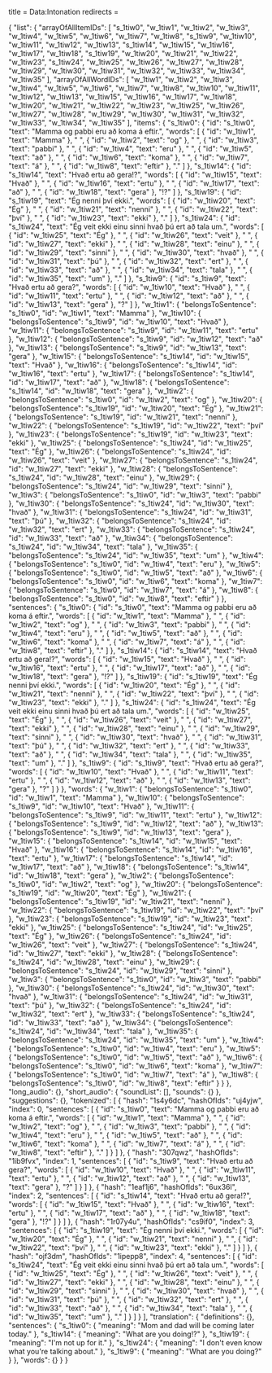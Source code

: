 title = Data:Intonation
redirects =
>>>>

{
    "list": {
        "arrayOfAllItemIDs": [
            "s_1tiw0",
            "w_1tiw1",
            "w_1tiw2",
            "w_1tiw3",
            "w_1tiw4",
            "w_1tiw5",
            "w_1tiw6",
            "w_1tiw7",
            "w_1tiw8",
            "s_1tiw9",
            "w_1tiw10",
            "w_1tiw11",
            "w_1tiw12",
            "w_1tiw13",
            "s_1tiw14",
            "w_1tiw15",
            "w_1tiw16",
            "w_1tiw17",
            "w_1tiw18",
            "s_1tiw19",
            "w_1tiw20",
            "w_1tiw21",
            "w_1tiw22",
            "w_1tiw23",
            "s_1tiw24",
            "w_1tiw25",
            "w_1tiw26",
            "w_1tiw27",
            "w_1tiw28",
            "w_1tiw29",
            "w_1tiw30",
            "w_1tiw31",
            "w_1tiw32",
            "w_1tiw33",
            "w_1tiw34",
            "w_1tiw35"
        ],
        "arrayOfAllWordIDs": [
            "w_1tiw1",
            "w_1tiw2",
            "w_1tiw3",
            "w_1tiw4",
            "w_1tiw5",
            "w_1tiw6",
            "w_1tiw7",
            "w_1tiw8",
            "w_1tiw10",
            "w_1tiw11",
            "w_1tiw12",
            "w_1tiw13",
            "w_1tiw15",
            "w_1tiw16",
            "w_1tiw17",
            "w_1tiw18",
            "w_1tiw20",
            "w_1tiw21",
            "w_1tiw22",
            "w_1tiw23",
            "w_1tiw25",
            "w_1tiw26",
            "w_1tiw27",
            "w_1tiw28",
            "w_1tiw29",
            "w_1tiw30",
            "w_1tiw31",
            "w_1tiw32",
            "w_1tiw33",
            "w_1tiw34",
            "w_1tiw35"
        ],
        "items": {
            "s_1tiw0": {
                "id": "s_1tiw0",
                "text": "Mamma og pabbi eru að koma á eftir.",
                "words": [
                    {
                        "id": "w_1tiw1",
                        "text": "Mamma"
                    },
                    " ",
                    {
                        "id": "w_1tiw2",
                        "text": "og"
                    },
                    " ",
                    {
                        "id": "w_1tiw3",
                        "text": "pabbi"
                    },
                    " ",
                    {
                        "id": "w_1tiw4",
                        "text": "eru"
                    },
                    " ",
                    {
                        "id": "w_1tiw5",
                        "text": "að"
                    },
                    " ",
                    {
                        "id": "w_1tiw6",
                        "text": "koma"
                    },
                    " ",
                    {
                        "id": "w_1tiw7",
                        "text": "á"
                    },
                    " ",
                    {
                        "id": "w_1tiw8",
                        "text": "eftir"
                    },
                    "."
                ]
            },
            "s_1tiw14": {
                "id": "s_1tiw14",
                "text": "Hvað ertu að gera!?",
                "words": [
                    {
                        "id": "w_1tiw15",
                        "text": "Hvað"
                    },
                    " ",
                    {
                        "id": "w_1tiw16",
                        "text": "ertu"
                    },
                    " ",
                    {
                        "id": "w_1tiw17",
                        "text": "að"
                    },
                    " ",
                    {
                        "id": "w_1tiw18",
                        "text": "gera"
                    },
                    "!?"
                ]
            },
            "s_1tiw19": {
                "id": "s_1tiw19",
                "text": "Ég nenni því ekki.",
                "words": [
                    {
                        "id": "w_1tiw20",
                        "text": "Ég"
                    },
                    " ",
                    {
                        "id": "w_1tiw21",
                        "text": "nenni"
                    },
                    " ",
                    {
                        "id": "w_1tiw22",
                        "text": "því"
                    },
                    " ",
                    {
                        "id": "w_1tiw23",
                        "text": "ekki"
                    },
                    "."
                ]
            },
            "s_1tiw24": {
                "id": "s_1tiw24",
                "text": "Ég veit ekki einu sinni hvað þú ert að tala um.",
                "words": [
                    {
                        "id": "w_1tiw25",
                        "text": "Ég"
                    },
                    " ",
                    {
                        "id": "w_1tiw26",
                        "text": "veit"
                    },
                    " ",
                    {
                        "id": "w_1tiw27",
                        "text": "ekki"
                    },
                    " ",
                    {
                        "id": "w_1tiw28",
                        "text": "einu"
                    },
                    " ",
                    {
                        "id": "w_1tiw29",
                        "text": "sinni"
                    },
                    " ",
                    {
                        "id": "w_1tiw30",
                        "text": "hvað"
                    },
                    " ",
                    {
                        "id": "w_1tiw31",
                        "text": "þú"
                    },
                    " ",
                    {
                        "id": "w_1tiw32",
                        "text": "ert"
                    },
                    " ",
                    {
                        "id": "w_1tiw33",
                        "text": "að"
                    },
                    " ",
                    {
                        "id": "w_1tiw34",
                        "text": "tala"
                    },
                    " ",
                    {
                        "id": "w_1tiw35",
                        "text": "um"
                    },
                    "."
                ]
            },
            "s_1tiw9": {
                "id": "s_1tiw9",
                "text": "Hvað ertu að gera?",
                "words": [
                    {
                        "id": "w_1tiw10",
                        "text": "Hvað"
                    },
                    " ",
                    {
                        "id": "w_1tiw11",
                        "text": "ertu"
                    },
                    " ",
                    {
                        "id": "w_1tiw12",
                        "text": "að"
                    },
                    " ",
                    {
                        "id": "w_1tiw13",
                        "text": "gera"
                    },
                    "?"
                ]
            },
            "w_1tiw1": {
                "belongsToSentence": "s_1tiw0",
                "id": "w_1tiw1",
                "text": "Mamma"
            },
            "w_1tiw10": {
                "belongsToSentence": "s_1tiw9",
                "id": "w_1tiw10",
                "text": "Hvað"
            },
            "w_1tiw11": {
                "belongsToSentence": "s_1tiw9",
                "id": "w_1tiw11",
                "text": "ertu"
            },
            "w_1tiw12": {
                "belongsToSentence": "s_1tiw9",
                "id": "w_1tiw12",
                "text": "að"
            },
            "w_1tiw13": {
                "belongsToSentence": "s_1tiw9",
                "id": "w_1tiw13",
                "text": "gera"
            },
            "w_1tiw15": {
                "belongsToSentence": "s_1tiw14",
                "id": "w_1tiw15",
                "text": "Hvað"
            },
            "w_1tiw16": {
                "belongsToSentence": "s_1tiw14",
                "id": "w_1tiw16",
                "text": "ertu"
            },
            "w_1tiw17": {
                "belongsToSentence": "s_1tiw14",
                "id": "w_1tiw17",
                "text": "að"
            },
            "w_1tiw18": {
                "belongsToSentence": "s_1tiw14",
                "id": "w_1tiw18",
                "text": "gera"
            },
            "w_1tiw2": {
                "belongsToSentence": "s_1tiw0",
                "id": "w_1tiw2",
                "text": "og"
            },
            "w_1tiw20": {
                "belongsToSentence": "s_1tiw19",
                "id": "w_1tiw20",
                "text": "Ég"
            },
            "w_1tiw21": {
                "belongsToSentence": "s_1tiw19",
                "id": "w_1tiw21",
                "text": "nenni"
            },
            "w_1tiw22": {
                "belongsToSentence": "s_1tiw19",
                "id": "w_1tiw22",
                "text": "því"
            },
            "w_1tiw23": {
                "belongsToSentence": "s_1tiw19",
                "id": "w_1tiw23",
                "text": "ekki"
            },
            "w_1tiw25": {
                "belongsToSentence": "s_1tiw24",
                "id": "w_1tiw25",
                "text": "Ég"
            },
            "w_1tiw26": {
                "belongsToSentence": "s_1tiw24",
                "id": "w_1tiw26",
                "text": "veit"
            },
            "w_1tiw27": {
                "belongsToSentence": "s_1tiw24",
                "id": "w_1tiw27",
                "text": "ekki"
            },
            "w_1tiw28": {
                "belongsToSentence": "s_1tiw24",
                "id": "w_1tiw28",
                "text": "einu"
            },
            "w_1tiw29": {
                "belongsToSentence": "s_1tiw24",
                "id": "w_1tiw29",
                "text": "sinni"
            },
            "w_1tiw3": {
                "belongsToSentence": "s_1tiw0",
                "id": "w_1tiw3",
                "text": "pabbi"
            },
            "w_1tiw30": {
                "belongsToSentence": "s_1tiw24",
                "id": "w_1tiw30",
                "text": "hvað"
            },
            "w_1tiw31": {
                "belongsToSentence": "s_1tiw24",
                "id": "w_1tiw31",
                "text": "þú"
            },
            "w_1tiw32": {
                "belongsToSentence": "s_1tiw24",
                "id": "w_1tiw32",
                "text": "ert"
            },
            "w_1tiw33": {
                "belongsToSentence": "s_1tiw24",
                "id": "w_1tiw33",
                "text": "að"
            },
            "w_1tiw34": {
                "belongsToSentence": "s_1tiw24",
                "id": "w_1tiw34",
                "text": "tala"
            },
            "w_1tiw35": {
                "belongsToSentence": "s_1tiw24",
                "id": "w_1tiw35",
                "text": "um"
            },
            "w_1tiw4": {
                "belongsToSentence": "s_1tiw0",
                "id": "w_1tiw4",
                "text": "eru"
            },
            "w_1tiw5": {
                "belongsToSentence": "s_1tiw0",
                "id": "w_1tiw5",
                "text": "að"
            },
            "w_1tiw6": {
                "belongsToSentence": "s_1tiw0",
                "id": "w_1tiw6",
                "text": "koma"
            },
            "w_1tiw7": {
                "belongsToSentence": "s_1tiw0",
                "id": "w_1tiw7",
                "text": "á"
            },
            "w_1tiw8": {
                "belongsToSentence": "s_1tiw0",
                "id": "w_1tiw8",
                "text": "eftir"
            }
        },
        "sentences": {
            "s_1tiw0": {
                "id": "s_1tiw0",
                "text": "Mamma og pabbi eru að koma á eftir.",
                "words": [
                    {
                        "id": "w_1tiw1",
                        "text": "Mamma"
                    },
                    " ",
                    {
                        "id": "w_1tiw2",
                        "text": "og"
                    },
                    " ",
                    {
                        "id": "w_1tiw3",
                        "text": "pabbi"
                    },
                    " ",
                    {
                        "id": "w_1tiw4",
                        "text": "eru"
                    },
                    " ",
                    {
                        "id": "w_1tiw5",
                        "text": "að"
                    },
                    " ",
                    {
                        "id": "w_1tiw6",
                        "text": "koma"
                    },
                    " ",
                    {
                        "id": "w_1tiw7",
                        "text": "á"
                    },
                    " ",
                    {
                        "id": "w_1tiw8",
                        "text": "eftir"
                    },
                    "."
                ]
            },
            "s_1tiw14": {
                "id": "s_1tiw14",
                "text": "Hvað ertu að gera!?",
                "words": [
                    {
                        "id": "w_1tiw15",
                        "text": "Hvað"
                    },
                    " ",
                    {
                        "id": "w_1tiw16",
                        "text": "ertu"
                    },
                    " ",
                    {
                        "id": "w_1tiw17",
                        "text": "að"
                    },
                    " ",
                    {
                        "id": "w_1tiw18",
                        "text": "gera"
                    },
                    "!?"
                ]
            },
            "s_1tiw19": {
                "id": "s_1tiw19",
                "text": "Ég nenni því ekki.",
                "words": [
                    {
                        "id": "w_1tiw20",
                        "text": "Ég"
                    },
                    " ",
                    {
                        "id": "w_1tiw21",
                        "text": "nenni"
                    },
                    " ",
                    {
                        "id": "w_1tiw22",
                        "text": "því"
                    },
                    " ",
                    {
                        "id": "w_1tiw23",
                        "text": "ekki"
                    },
                    "."
                ]
            },
            "s_1tiw24": {
                "id": "s_1tiw24",
                "text": "Ég veit ekki einu sinni hvað þú ert að tala um.",
                "words": [
                    {
                        "id": "w_1tiw25",
                        "text": "Ég"
                    },
                    " ",
                    {
                        "id": "w_1tiw26",
                        "text": "veit"
                    },
                    " ",
                    {
                        "id": "w_1tiw27",
                        "text": "ekki"
                    },
                    " ",
                    {
                        "id": "w_1tiw28",
                        "text": "einu"
                    },
                    " ",
                    {
                        "id": "w_1tiw29",
                        "text": "sinni"
                    },
                    " ",
                    {
                        "id": "w_1tiw30",
                        "text": "hvað"
                    },
                    " ",
                    {
                        "id": "w_1tiw31",
                        "text": "þú"
                    },
                    " ",
                    {
                        "id": "w_1tiw32",
                        "text": "ert"
                    },
                    " ",
                    {
                        "id": "w_1tiw33",
                        "text": "að"
                    },
                    " ",
                    {
                        "id": "w_1tiw34",
                        "text": "tala"
                    },
                    " ",
                    {
                        "id": "w_1tiw35",
                        "text": "um"
                    },
                    "."
                ]
            },
            "s_1tiw9": {
                "id": "s_1tiw9",
                "text": "Hvað ertu að gera?",
                "words": [
                    {
                        "id": "w_1tiw10",
                        "text": "Hvað"
                    },
                    " ",
                    {
                        "id": "w_1tiw11",
                        "text": "ertu"
                    },
                    " ",
                    {
                        "id": "w_1tiw12",
                        "text": "að"
                    },
                    " ",
                    {
                        "id": "w_1tiw13",
                        "text": "gera"
                    },
                    "?"
                ]
            }
        },
        "words": {
            "w_1tiw1": {
                "belongsToSentence": "s_1tiw0",
                "id": "w_1tiw1",
                "text": "Mamma"
            },
            "w_1tiw10": {
                "belongsToSentence": "s_1tiw9",
                "id": "w_1tiw10",
                "text": "Hvað"
            },
            "w_1tiw11": {
                "belongsToSentence": "s_1tiw9",
                "id": "w_1tiw11",
                "text": "ertu"
            },
            "w_1tiw12": {
                "belongsToSentence": "s_1tiw9",
                "id": "w_1tiw12",
                "text": "að"
            },
            "w_1tiw13": {
                "belongsToSentence": "s_1tiw9",
                "id": "w_1tiw13",
                "text": "gera"
            },
            "w_1tiw15": {
                "belongsToSentence": "s_1tiw14",
                "id": "w_1tiw15",
                "text": "Hvað"
            },
            "w_1tiw16": {
                "belongsToSentence": "s_1tiw14",
                "id": "w_1tiw16",
                "text": "ertu"
            },
            "w_1tiw17": {
                "belongsToSentence": "s_1tiw14",
                "id": "w_1tiw17",
                "text": "að"
            },
            "w_1tiw18": {
                "belongsToSentence": "s_1tiw14",
                "id": "w_1tiw18",
                "text": "gera"
            },
            "w_1tiw2": {
                "belongsToSentence": "s_1tiw0",
                "id": "w_1tiw2",
                "text": "og"
            },
            "w_1tiw20": {
                "belongsToSentence": "s_1tiw19",
                "id": "w_1tiw20",
                "text": "Ég"
            },
            "w_1tiw21": {
                "belongsToSentence": "s_1tiw19",
                "id": "w_1tiw21",
                "text": "nenni"
            },
            "w_1tiw22": {
                "belongsToSentence": "s_1tiw19",
                "id": "w_1tiw22",
                "text": "því"
            },
            "w_1tiw23": {
                "belongsToSentence": "s_1tiw19",
                "id": "w_1tiw23",
                "text": "ekki"
            },
            "w_1tiw25": {
                "belongsToSentence": "s_1tiw24",
                "id": "w_1tiw25",
                "text": "Ég"
            },
            "w_1tiw26": {
                "belongsToSentence": "s_1tiw24",
                "id": "w_1tiw26",
                "text": "veit"
            },
            "w_1tiw27": {
                "belongsToSentence": "s_1tiw24",
                "id": "w_1tiw27",
                "text": "ekki"
            },
            "w_1tiw28": {
                "belongsToSentence": "s_1tiw24",
                "id": "w_1tiw28",
                "text": "einu"
            },
            "w_1tiw29": {
                "belongsToSentence": "s_1tiw24",
                "id": "w_1tiw29",
                "text": "sinni"
            },
            "w_1tiw3": {
                "belongsToSentence": "s_1tiw0",
                "id": "w_1tiw3",
                "text": "pabbi"
            },
            "w_1tiw30": {
                "belongsToSentence": "s_1tiw24",
                "id": "w_1tiw30",
                "text": "hvað"
            },
            "w_1tiw31": {
                "belongsToSentence": "s_1tiw24",
                "id": "w_1tiw31",
                "text": "þú"
            },
            "w_1tiw32": {
                "belongsToSentence": "s_1tiw24",
                "id": "w_1tiw32",
                "text": "ert"
            },
            "w_1tiw33": {
                "belongsToSentence": "s_1tiw24",
                "id": "w_1tiw33",
                "text": "að"
            },
            "w_1tiw34": {
                "belongsToSentence": "s_1tiw24",
                "id": "w_1tiw34",
                "text": "tala"
            },
            "w_1tiw35": {
                "belongsToSentence": "s_1tiw24",
                "id": "w_1tiw35",
                "text": "um"
            },
            "w_1tiw4": {
                "belongsToSentence": "s_1tiw0",
                "id": "w_1tiw4",
                "text": "eru"
            },
            "w_1tiw5": {
                "belongsToSentence": "s_1tiw0",
                "id": "w_1tiw5",
                "text": "að"
            },
            "w_1tiw6": {
                "belongsToSentence": "s_1tiw0",
                "id": "w_1tiw6",
                "text": "koma"
            },
            "w_1tiw7": {
                "belongsToSentence": "s_1tiw0",
                "id": "w_1tiw7",
                "text": "á"
            },
            "w_1tiw8": {
                "belongsToSentence": "s_1tiw0",
                "id": "w_1tiw8",
                "text": "eftir"
            }
        }
    },
    "long_audio": {},
    "short_audio": {
        "soundList": [],
        "sounds": {}
    },
    "suggestions": {},
    "tokenized": [
        {
            "hash": "1s4y6dc",
            "hashOfIds": "uj4yjw",
            "index": 0,
            "sentences": [
                {
                    "id": "s_1tiw0",
                    "text": "Mamma og pabbi eru að koma á eftir.",
                    "words": [
                        {
                            "id": "w_1tiw1",
                            "text": "Mamma"
                        },
                        " ",
                        {
                            "id": "w_1tiw2",
                            "text": "og"
                        },
                        " ",
                        {
                            "id": "w_1tiw3",
                            "text": "pabbi"
                        },
                        " ",
                        {
                            "id": "w_1tiw4",
                            "text": "eru"
                        },
                        " ",
                        {
                            "id": "w_1tiw5",
                            "text": "að"
                        },
                        " ",
                        {
                            "id": "w_1tiw6",
                            "text": "koma"
                        },
                        " ",
                        {
                            "id": "w_1tiw7",
                            "text": "á"
                        },
                        " ",
                        {
                            "id": "w_1tiw8",
                            "text": "eftir"
                        },
                        "."
                    ]
                }
            ]
        },
        {
            "hash": "307qwz",
            "hashOfIds": "1ib9fvx",
            "index": 1,
            "sentences": [
                {
                    "id": "s_1tiw9",
                    "text": "Hvað ertu að gera?",
                    "words": [
                        {
                            "id": "w_1tiw10",
                            "text": "Hvað"
                        },
                        " ",
                        {
                            "id": "w_1tiw11",
                            "text": "ertu"
                        },
                        " ",
                        {
                            "id": "w_1tiw12",
                            "text": "að"
                        },
                        " ",
                        {
                            "id": "w_1tiw13",
                            "text": "gera"
                        },
                        "?"
                    ]
                }
            ]
        },
        {
            "hash": "1eaf1j6",
            "hashOfIds": "6ux36l",
            "index": 2,
            "sentences": [
                {
                    "id": "s_1tiw14",
                    "text": "Hvað ertu að gera!?",
                    "words": [
                        {
                            "id": "w_1tiw15",
                            "text": "Hvað"
                        },
                        " ",
                        {
                            "id": "w_1tiw16",
                            "text": "ertu"
                        },
                        " ",
                        {
                            "id": "w_1tiw17",
                            "text": "að"
                        },
                        " ",
                        {
                            "id": "w_1tiw18",
                            "text": "gera"
                        },
                        "!?"
                    ]
                }
            ]
        },
        {
            "hash": "1r07y4u",
            "hashOfIds": "cs9if0",
            "index": 3,
            "sentences": [
                {
                    "id": "s_1tiw19",
                    "text": "Ég nenni því ekki.",
                    "words": [
                        {
                            "id": "w_1tiw20",
                            "text": "Ég"
                        },
                        " ",
                        {
                            "id": "w_1tiw21",
                            "text": "nenni"
                        },
                        " ",
                        {
                            "id": "w_1tiw22",
                            "text": "því"
                        },
                        " ",
                        {
                            "id": "w_1tiw23",
                            "text": "ekki"
                        },
                        "."
                    ]
                }
            ]
        },
        {
            "hash": "ojf3dm",
            "hashOfIds": "1ipepp8",
            "index": 4,
            "sentences": [
                {
                    "id": "s_1tiw24",
                    "text": "Ég veit ekki einu sinni hvað þú ert að tala um.",
                    "words": [
                        {
                            "id": "w_1tiw25",
                            "text": "Ég"
                        },
                        " ",
                        {
                            "id": "w_1tiw26",
                            "text": "veit"
                        },
                        " ",
                        {
                            "id": "w_1tiw27",
                            "text": "ekki"
                        },
                        " ",
                        {
                            "id": "w_1tiw28",
                            "text": "einu"
                        },
                        " ",
                        {
                            "id": "w_1tiw29",
                            "text": "sinni"
                        },
                        " ",
                        {
                            "id": "w_1tiw30",
                            "text": "hvað"
                        },
                        " ",
                        {
                            "id": "w_1tiw31",
                            "text": "þú"
                        },
                        " ",
                        {
                            "id": "w_1tiw32",
                            "text": "ert"
                        },
                        " ",
                        {
                            "id": "w_1tiw33",
                            "text": "að"
                        },
                        " ",
                        {
                            "id": "w_1tiw34",
                            "text": "tala"
                        },
                        " ",
                        {
                            "id": "w_1tiw35",
                            "text": "um"
                        },
                        "."
                    ]
                }
            ]
        }
    ],
    "translation": {
        "definitions": {},
        "sentences": {
            "s_1tiw0": {
                "meaning": "Mom and dad will be coming later today."
            },
            "s_1tiw14": {
                "meaning": "What are you doing!?"
            },
            "s_1tiw19": {
                "meaning": "I'm not up for it."
            },
            "s_1tiw24": {
                "meaning": "I don't even know what you're talking about."
            },
            "s_1tiw9": {
                "meaning": "What are you doing?"
            }
        },
        "words": {}
    }
}
